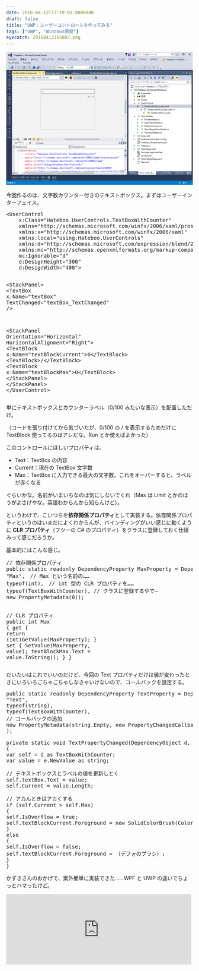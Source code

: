 ```yaml
---
date: 2016-04-12T17:19:03.0000000
draft: false
title: "UWP：ユーザーコントロールを作ってみる"
tags: ["UWP", "Windows開発"]
eyecatch: 20160412165802.png
---
```

<p><span itemscope itemtype="http://schema.org/Photograph"><img src="20160412165802.png" alt="f:id:daruyanagi:20160412165802p:plain" title="f:id:daruyanagi:20160412165802p:plain" class="hatena-fotolife" itemprop="image"></span></p><p>今回作るのは、文字数カウンター付きのテキストボックス。まずはユーザーインターフェイス。</p>
<pre class="code lang-xml" data-lang="xml" data-unlink><span class="synIdentifier">&lt;UserControl</span>
<span class="synIdentifier">    </span><span class="synType">x</span><span class="synComment">:</span><span class="synType">Class</span>=<span class="synConstant">&quot;Hateboo.UserControls.TextBoxWithCounter&quot;</span>
<span class="synIdentifier">    </span><span class="synType">xmlns</span>=<span class="synConstant">&quot;http://schemas.microsoft.com/winfx/2006/xaml/presentation&quot;</span>
<span class="synIdentifier">    </span><span class="synType">xmlns</span><span class="synComment">:</span><span class="synType">x</span>=<span class="synConstant">&quot;http://schemas.microsoft.com/winfx/2006/xaml&quot;</span>
<span class="synIdentifier">    </span><span class="synType">xmlns</span><span class="synComment">:</span><span class="synType">local</span>=<span class="synConstant">&quot;using:Hateboo.UserControls&quot;</span>
<span class="synIdentifier">    </span><span class="synType">xmlns</span><span class="synComment">:</span><span class="synType">d</span>=<span class="synConstant">&quot;http://schemas.microsoft.com/expression/blend/2008&quot;</span>
<span class="synIdentifier">    </span><span class="synType">xmlns</span><span class="synComment">:</span><span class="synType">mc</span>=<span class="synConstant">&quot;http://schemas.openxmlformats.org/markup-compatibility/2006&quot;</span>
<span class="synIdentifier">    </span><span class="synType">mc</span><span class="synComment">:</span><span class="synType">Ignorable</span>=<span class="synConstant">&quot;d&quot;</span>
<span class="synIdentifier">    </span><span class="synType">d</span><span class="synComment">:</span><span class="synType">DesignHeight</span>=<span class="synConstant">&quot;300&quot;</span>
<span class="synIdentifier">    </span><span class="synType">d</span><span class="synComment">:</span><span class="synType">DesignWidth</span>=<span class="synConstant">&quot;400&quot;</span><span class="synIdentifier">&gt;</span>

<span class="synIdentifier">&lt;StackPanel&gt;</span>
<span class="synIdentifier">&lt;TextBox </span><span class="synType">x</span><span class="synComment">:</span><span class="synType">Name</span>=<span class="synConstant">&quot;textBox&quot;</span><span class="synIdentifier"> </span><span class="synType">TextChanged</span>=<span class="synConstant">&quot;textBox_TextChanged&quot;</span><span class="synIdentifier"> /&gt;</span>

<span class="synIdentifier">&lt;StackPanel </span><span class="synType">Orientation</span>=<span class="synConstant">&quot;Horizontal&quot;</span><span class="synIdentifier"> </span><span class="synType">HorizontalAlignment</span>=<span class="synConstant">&quot;Right&quot;</span><span class="synIdentifier">&gt;</span>
<span class="synIdentifier">&lt;TextBlock </span><span class="synType">x</span><span class="synComment">:</span><span class="synType">Name</span>=<span class="synConstant">&quot;textBlockCurrent&quot;</span><span class="synIdentifier">&gt;</span>0<span class="synIdentifier">&lt;/TextBlock&gt;</span>
<span class="synIdentifier">&lt;TextBlock&gt;</span>/<span class="synIdentifier">&lt;/TextBlock&gt;</span>
<span class="synIdentifier">&lt;TextBlock </span><span class="synType">x</span><span class="synComment">:</span><span class="synType">Name</span>=<span class="synConstant">&quot;textBlockMax&quot;</span><span class="synIdentifier">&gt;</span>0<span class="synIdentifier">&lt;/TextBlock&gt;</span>
<span class="synIdentifier">&lt;/StackPanel&gt;</span>
<span class="synIdentifier">&lt;/StackPanel&gt;</span>
<span class="synIdentifier">&lt;/UserControl&gt;</span>
</pre><p>単にテキストボックスとカウンターラベル（0/100 みたいな表示）を配置しただけ。</p><p>（コードを張り付けてから気づいたが、0/100 の / を表示するためだけに TextBlock 使ってるのはアレだな。Run とか使えばよかった）</p><p>このコントロールにほしいプロパティは、</p>

<ul>
<li>Text：TextBox の内容</li>
<li>Current：現在の TextBox 文字数</li>
<li>Max：TextBox に入力できる最大の文字数。これをオーバーすると、ラベルが赤くなる</li>
</ul><p>ぐらいかな。名前がいまいちなのは気にしないでくれ（Max は Limit とかのほうがよさげやな。英語わからんから知らんけど）。</p><p>というわけで、こいつらを<b>依存関係プロパティ</b>として実装する。依存関係プロパティというのはいまだによくわからんが、バインディングがいい感じに動くように <b>CLR プロパティ</b>（フツーの C# のプロパティ）をクラスに登録しておく仕組みって感じだろうか。</p><p>基本的にはこんな感じ。</p>
<pre class="code lang-cs" data-lang="cs" data-unlink><span class="synComment">// 依存関係プロパティ</span>
<span class="synType">public</span> <span class="synType">static</span> <span class="synType">readonly</span> DependencyProperty MaxProperty = DependencyProperty.Register(
<span class="synConstant">&quot;Max&quot;</span>,　<span class="synComment">// Max という名前の……</span>
<span class="synStatement">typeof</span>(<span class="synType">int</span>),　<span class="synComment">// int 型の CLR プロパティを……</span>
<span class="synStatement">typeof</span>(TextBoxWithCounter), <span class="synComment">// クラスに登録するやで―</span>
<span class="synStatement">new</span> PropertyMetadata(<span class="synConstant">0</span>));

<span class="synComment">// CLR プロパティ</span>
<span class="synType">public</span> <span class="synType">int</span> Max
{
<span class="synStatement">get</span> { <span class="synStatement">return</span> (<span class="synType">int</span>)GetValue(MaxProperty); }
<span class="synStatement">set</span>
{
SetValue(MaxProperty, <span class="synStatement">value</span>);
textBlockMax.Text = <span class="synStatement">value</span>.ToString();
}
}
</pre><p>だいたいはこれでいいのだけど、今回の Text プロパティだけは値が変わったときにいろいろごちゃごちゃしなきゃいけないので、コールバックを設定する。</p>
<pre class="code lang-cs" data-lang="cs" data-unlink><span class="synType">public</span> <span class="synType">static</span> <span class="synType">readonly</span> DependencyProperty TextProperty = DependencyProperty.Register(
<span class="synConstant">&quot;Text&quot;</span>,
<span class="synStatement">typeof</span>(<span class="synType">string</span>),
<span class="synStatement">typeof</span>(TextBoxWithCounter),
<span class="synComment">// コールバックの追加</span>
<span class="synStatement">new</span> PropertyMetadata(<span class="synType">string</span>.Empty, <span class="synStatement">new</span> PropertyChangedCallback(TextPropertyChanged))
);

<span class="synType">private</span> <span class="synType">static</span> <span class="synType">void</span> TextPropertyChanged(DependencyObject d, DependencyPropertyChangedEventArgs e)
{
var self = d <span class="synStatement">as</span> TextBoxWithCounter;
var <span class="synStatement">value</span> = e.NewValue <span class="synStatement">as</span> <span class="synType">string</span>;

<span class="synComment">// テキストボックスとラベルの値を更新しとく</span>
self.textBox.Text = <span class="synStatement">value</span>;
self.Current = <span class="synStatement">value</span>.Length;

<span class="synComment">// アカんときはアカくする</span>
<span class="synStatement">if</span> (self.Current &gt; self.Max)
{
self.IsOverflow = <span class="synConstant">true</span>;
self.textBlockCurrent.Foreground = <span class="synStatement">new</span> SolidColorBrush(Colors.Red);
}
<span class="synStatement">else</span>
{
self.IsOverflow = <span class="synConstant">false</span>;
self.textBlockCurrent.Foreground = （デフォのブラシ）;
}
}
</pre><p>かずきさんのおかげで、案外簡単に実装できた……WPF と UWP の違いでちょっとハマったけど。</p><p><iframe src="http://blog.okazuki.jp/embed/2014/09/08/203943" title="WPF4.5入門 その53 「ユーザーコントロール」 - かずきのBlog@hatena" class="embed-card embed-blogcard" scrolling="no" frameborder="0" style="display: block; width: 100%; height: 190px; max-width: 500px; margin: 10px 0px;"></iframe></p>
